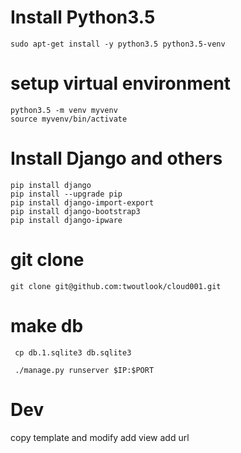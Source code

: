 # Install Python3.5
    sudo apt-get install -y python3.5 python3.5-venv
    


# setup virtual environment
    python3.5 -m venv myvenv
    source myvenv/bin/activate
   
# Install Django and others
    pip install django
    pip install --upgrade pip
    pip install django-import-export
    pip install django-bootstrap3
    pip install django-ipware
    
    
# git clone
    git clone git@github.com:twoutlook/cloud001.git

# make db
     cp db.1.sqlite3 db.sqlite3
     
     ./manage.py runserver $IP:$PORT      
     
# Dev
copy template and modify
add view
add url